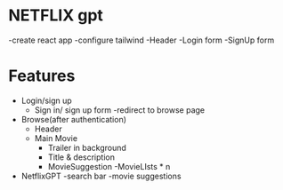 # NETFLIX gpt

-create react app
-configure tailwind
-Header
-Login form
-SignUp form

# Features

- Login/sign up
  - Sign in/ sign up form
    -redirect to browse page
- Browse(after authentication)
  - Header
  - Main Movie
    - Trailer in background
    - Title & description
    - MovieSuggestion
      -MovieLIsts \* n
- NetflixGPT
  -search bar
  -movie suggestions
